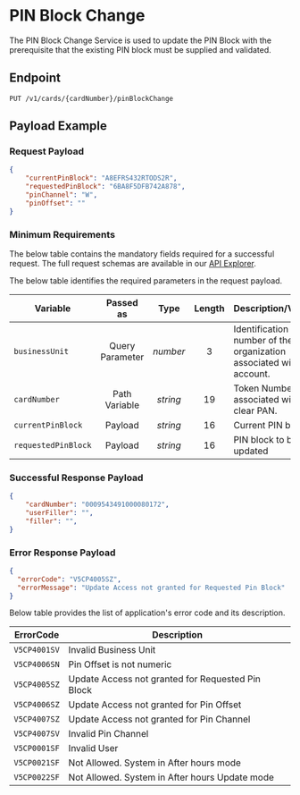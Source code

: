 # PIN Block Change

The PIN Block Change Service is used to update the PIN Block with the prerequisite that the existing PIN block must be supplied and validated.

## Endpoint

`PUT /v1/cards/{cardNumber}/pinBlockChange`

## Payload Example

### Request Payload

```json
{
    "currentPinBlock": "A8EFRS432RTODS2R",
    "requestedPinBlock": "6BA8F5DFB742A878",
    "pinChannel": "W",    
    "pinOffset": ""
}
```

### Minimum Requirements

The below table contains the mandatory fields required for a successful request. The full request schemas are available in our [API Explorer](../api/?type=put&path=/v1/cards/{cardNumber}/pinBlockChange).

The below table identifies the required parameters in the request payload.

| Variable | Passed as | Type | Length | Description/Values |
| -------- | :-------: | :--: | :------------: | ------------------ |
| `businessUnit` | Query Parameter | *number* | 3 | Identification number of the organization associated with the account. |
| `cardNumber` | Path Variable | *string* | 19 | Token Number associated with the clear PAN. |
| `currentPinBlock` | Payload | *string* | 16 | Current PIN block |
| `requestedPinBlock` | Payload | *string* | 16 | PIN block to be updated |

### Successful Response Payload

```json
{
    "cardNumber": "0009543491000080172",
    "userFiller": "",
    "filler": "",
}
```

### Error Response Payload

```json
{
  "errorCode": "V5CP4005SZ",
  "errorMessage": "Update Access not granted for Requested Pin Block"  
}
```

Below table provides the list of application's error code and its description.

| ErrorCode |  Description |
| --------  | ------------------ |
|`V5CP4001SV`| Invalid Business Unit|  
|`V5CP4006SN`| Pin Offset is not numeric |
|`V5CP4005SZ`| Update Access not granted for Requested Pin Block|
|`V5CP4006SZ`| Update Access not granted for Pin Offset |
|`V5CP4007SZ`| Update Access not granted for Pin Channel |
|`V5CP4007SV`| Invalid Pin Channel|
|`V5CP0001SF`| Invalid User|
|`V5CP0021SF`| Not Allowed. System in After hours mode|
|`V5CP0022SF`| Not Allowed. System in After hours Update mode |
